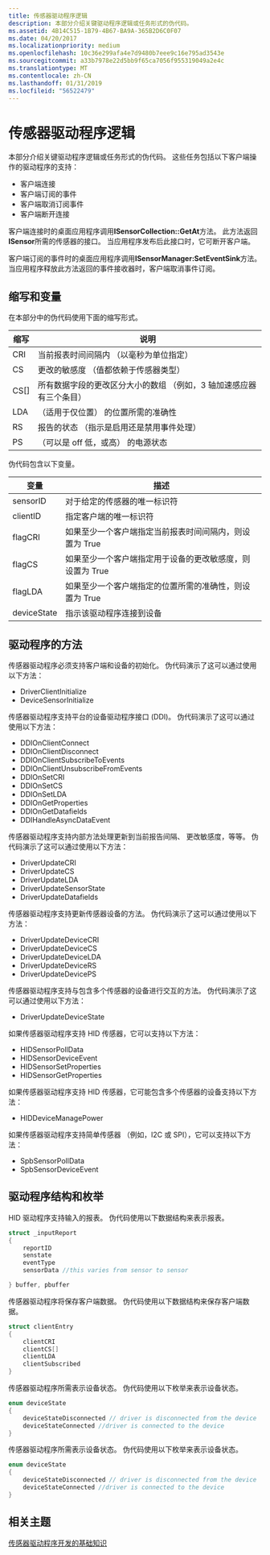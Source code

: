 ```yaml
---
title: 传感器驱动程序逻辑
description: 本部分介绍关键驱动程序逻辑或任务形式的伪代码。
ms.assetid: 4B14C515-1B79-4B67-BA9A-365B2D6C0F07
ms.date: 04/20/2017
ms.localizationpriority: medium
ms.openlocfilehash: 10c36e299afa4e7d9480b7eee9c16e795ad3543e
ms.sourcegitcommit: a33b7978e22d5bb9f65ca7056f955319049a2e4c
ms.translationtype: MT
ms.contentlocale: zh-CN
ms.lasthandoff: 01/31/2019
ms.locfileid: "56522479"
---
```

# <a name="sensor-driver-logic"></a>传感器驱动程序逻辑


本部分介绍关键驱动程序逻辑或任务形式的伪代码。 这些任务包括以下客户端操作的驱动程序的支持：

-   客户端连接
-   客户端订阅的事件
-   客户端取消订阅事件
-   客户端断开连接

客户端连接时的桌面应用程序调用**ISensorCollection::GetAt**方法。 此方法返回**ISensor**所需的传感器的接口。 当应用程序发布后此接口时，它可断开客户端。

客户端订阅的事件时的桌面应用程序调用**ISensorManager:SetEventSink**方法。 当应用程序释放此方法返回的事件接收器时，客户端取消事件订阅。

## <a name="abbreviations-and-variables"></a>缩写和变量


在本部分中的伪代码使用下面的缩写形式。

| 缩写 | 说明                                                                                               |
|--------------|-----------------------------------------------------------------------------------------------------------|
| CRI          | 当前报表时间间隔内 （以毫秒为单位指定）                                                       |
| CS           | 更改的敏感度 （值都依赖于传感器类型）                                                  |
| CS\[\]       | 所有数据字段的更改区分大小的数组 （例如，3 轴加速感应器有三个条目） |
| LDA          | （适用于仅位置） 的位置所需的准确性                                                      |
| RS           | 报告的状态 （指示是启用还是禁用事件处理）                                       |
| PS           | （可以是 off 低，或高） 的电源状态                                                                    |



伪代码包含以下变量。

| 变量    | 描述                                                                          |
|-------------|--------------------------------------------------------------------------------------|
| sensorID    | 对于给定的传感器的唯一标识符                                                 |
| clientID    | 指定客户端的唯一标识符                                                 |
| flagCRI     | 如果至少一个客户端指定当前报表时间间隔内，则设置为 True         |
| flagCS      | 如果至少一个客户端指定用于设备的更改敏感度，则设置为 True |
| flagLDA     | 如果至少一个客户端指定的位置所需的准确性，则设置为 True       |
| deviceState | 指示该驱动程序连接到设备                                      |



## <a name="driver-methods"></a>驱动程序的方法


传感器驱动程序必须支持客户端和设备的初始化。 伪代码演示了这可以通过使用以下方法：

-   DriverClientInitialize
-   DeviceSensorInitialize

传感器驱动程序支持平台的设备驱动程序接口 (DDI)。 伪代码演示了这可以通过使用以下方法：

-   DDIOnClientConnect
-   DDIOnClientDisconnect
-   DDIOnClientSubscribeToEvents
-   DDIOnClientUnsubscribeFromEvents
-   DDIOnSetCRI
-   DDIOnSetCS
-   DDIOnSetLDA
-   DDIOnGetProperties
-   DDIOnGetDatafields
-   DDIHandleAsyncDataEvent

传感器驱动程序支持内部方法处理更新到当前报告间隔、 更改敏感度，等等。 伪代码演示了这可以通过使用以下方法：

-   DriverUpdateCRI
-   DriverUpdateCS
-   DriverUpdateLDA
-   DriverUpdateSensorState
-   DriverUpdateDatafields

传感器驱动程序支持更新传感器设备的方法。 伪代码演示了这可以通过使用以下方法：

-   DriverUpdateDeviceCRI
-   DriverUpdateDeviceCS
-   DriverUpdateDeviceLDA
-   DriverUpdateDeviceRS
-   DriverUpdateDevicePS

传感器驱动程序支持与包含多个传感器的设备进行交互的方法。 伪代码演示了这可以通过使用以下方法：

-   DriverUpdateDeviceState

如果传感器驱动程序支持 HID 传感器，它可以支持以下方法：

-   HIDSensorPollData
-   HIDSensorDeviceEvent
-   HIDSensorSetProperties
-   HIDSensorGetProperties

如果传感器驱动程序支持 HID 传感器，它可能包含多个传感器的设备支持以下方法：

-   HIDDeviceManagePower

如果传感器驱动程序支持简单传感器 （例如，I2C 或 SPI），它可以支持以下方法：

-   SpbSensorPollData
-   SpbSensorDeviceEvent

## <a name="driver-structures-and-enumerations"></a>驱动程序结构和枚举


HID 驱动程序支持输入的报表。 伪代码使用以下数据结构来表示报表。

```cpp
struct _inputReport
{
    reportID
    senstate
    eventType
    sensorData //this varies from sensor to sensor

} buffer, pbuffer
```

传感器驱动程序将保存客户端数据。 伪代码使用以下数据结构来保存客户端数据。

```cpp
struct clientEntry
{
    clientCRI
    clientCS[]
    clientLDA
    clientSubscribed
}
```

传感器驱动程序所需表示设备状态。 伪代码使用以下枚举来表示设备状态。

```cpp
enum deviceState
{
    deviceStateDisconnected // driver is disconnected from the device
    deviceStateConnected //driver is connected to the device
}
```

传感器驱动程序所需表示设备状态。 伪代码使用以下枚举来表示设备状态。

```cpp
enum deviceState
{
    deviceStateDisconnected // driver is disconnected from the device
    deviceStateConnected //driver is connected to the device
}
```

## <a name="related-topics"></a>相关主题
[传感器驱动程序开发的基础知识](sensor-driver-development-basics.md)



